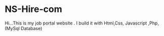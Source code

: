 # NS-Hire-com
Hi...This is my job portal website . I build it with Html,Css, Javascript ,Php,(MySql Database)

